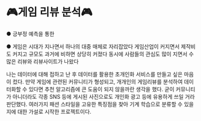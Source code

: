 #  🎮게임 리뷰 분석🎮

● 긍부정 예측을 통한





● 게임은 시대가 지나면서 하나의 대중 매체로 자리잡았다 게임산업이 커지면서 제작비도 커지고 규모도 과거에 비하면 상당히 커졌다 동시에
사람들의 관심도 많이 지면서 수많은 리뷰와 리뷰사이트가 나왔다

나는 데이터에 대해 접하고 난 후 데이터를 활용한 초개인화 서비스를 만들고 싶은 마음이 컸다.
만약 게임에 관련된 커뮤니티가 형성되고, 개개인의 게임리뷰를 분석하여 데이터화할 수 있다면 추천 알고리즘에 큰 도움이 되지 않을까란 생각을 했다. 굳이 커뮤니티가 아니더라도 각종 SNS 등에 게시된 사진으로도 개인화 광고 등에 유용하게 쓰일 거라 판단했다.
여러가지 패션 스타일을 고유한 특징점을 찾아 기계 학습으로 분류할 수 있을 지에 대한 가설로 시작한 프로젝트이다.

